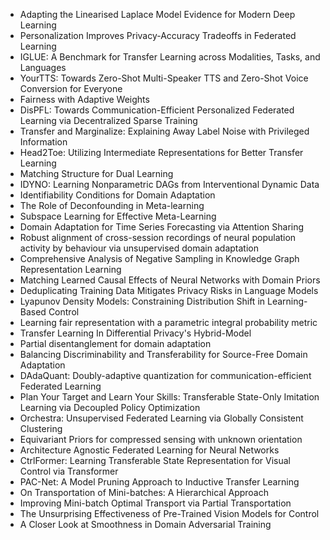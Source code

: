 - Adapting the Linearised Laplace Model Evidence for Modern Deep Learning
- Personalization Improves Privacy-Accuracy Tradeoffs in Federated Learning
- IGLUE: A Benchmark for Transfer Learning across Modalities, Tasks, and Languages
- YourTTS: Towards Zero-Shot Multi-Speaker TTS and Zero-Shot Voice Conversion for Everyone
- Fairness with Adaptive Weights
- DisPFL: Towards Communication-Efficient Personalized Federated Learning via Decentralized Sparse Training
- Transfer and Marginalize: Explaining Away Label Noise with Privileged Information
- Head2Toe: Utilizing Intermediate Representations for Better Transfer Learning
- Matching Structure for Dual Learning
- IDYNO: Learning Nonparametric DAGs from Interventional Dynamic Data
- Identifiability Conditions for Domain Adaptation
- The Role of Deconfounding in Meta-learning
- Subspace Learning for Effective Meta-Learning
- Domain Adaptation for Time Series Forecasting via Attention Sharing
- Robust alignment of cross-session recordings of neural population activity by behaviour via unsupervised domain adaptation
- Comprehensive Analysis of Negative Sampling in Knowledge Graph Representation Learning
- Matching Learned Causal Effects of Neural Networks with Domain Priors
- Deduplicating Training Data Mitigates Privacy Risks in Language Models
- Lyapunov Density Models: Constraining Distribution Shift in Learning-Based Control
- Learning fair representation with a parametric integral probability metric
- Transfer Learning In Differential Privacy's Hybrid-Model
- Partial disentanglement for domain adaptation
- Balancing Discriminability and Transferability for Source-Free Domain Adaptation
- DAdaQuant: Doubly-adaptive quantization for communication-efficient Federated Learning
- Plan Your Target and Learn Your Skills: Transferable State-Only Imitation Learning via Decoupled Policy Optimization
- Orchestra: Unsupervised Federated Learning via Globally Consistent Clustering
- Equivariant Priors for compressed sensing with unknown orientation
- Architecture Agnostic Federated Learning for Neural Networks
- CtrlFormer: Learning Transferable State Representation for Visual Control via Transformer
- PAC-Net: A Model Pruning Approach to Inductive Transfer Learning
- On Transportation of Mini-batches: A Hierarchical Approach
- Improving Mini-batch Optimal Transport via Partial Transportation
- The Unsurprising Effectiveness of Pre-Trained Vision Models for Control
- A Closer Look at Smoothness in Domain Adversarial Training